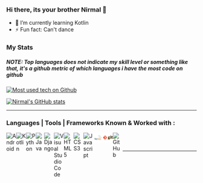 ### Hi there, its your brother Nirmal 👋

- 🌱 I’m currently learning Kotlin
- ⚡ Fun fact: Can't dance 

### My Stats
##### NOTE: Top languages does not indicate my skill level or something like that, it's a github metric of which languages i have the most code on github
[![Most used tech on Github](https://github-readme-stats.vercel.app/api/top-langs/?username=Nirmal-Mudaliar&layout=compact&show_icons=true&theme=radical)](https://github.com/Nirmal-Mudaliar)

[![Nirmal's GitHub stats](https://github-readme-stats.vercel.app/api?username=Nirmal-Mudaliar&show_icons=true&theme=radical)](https://github.com/Nirmal-Mudaliar)

<hr />

### Languages | Tools | Frameworks Known & Worked with :
<img align="left" alt="Android" width="26px" src="https://img.icons8.com/fluency/48/000000/android-studio--v3.png" />
<img align="left" alt="Kotlin" width="26px" src="https://img.icons8.com/color/48/000000/kotlin.png"/>
<img align="left" alt="Python" width="26px" src="https://img.icons8.com/color/48/000000/python--v1.png" />
<img align="left" alt="Java" width="22px" src="https://www.flaticon.com/svg/static/icons/svg/226/226777.svg"/>
<img align="left" alt="Django" width="26px" src="https://img.icons8.com/color/48/000000/django.png" />
<img align="left" alt="Visual Studio Code" width="26px" src="https://img.icons8.com/color/48/000000/visual-studio-code-2019.png" />
<img align="left" alt="HTML5" width="26px" src="https://img.icons8.com/color/48/000000/html-5--v1.png" />
<img align="left" alt="CSS3" width="26px" src="https://img.icons8.com/color/64/000000/css3.png"/>
<img align="left" alt="Javascript" width="26px" src="https://img.icons8.com/color/48/000000/javascript--v1.pn"/>
<img align="left" alt="MySQL" width="26px" src="https://raw.githubusercontent.com/github/explore/80688e429a7d4ef2fca1e82350fe8e3517d3494d/topics/mysql/mysql.png" />
<img align="left" alt="Git" width="26px" src="https://raw.githubusercontent.com/github/explore/80688e429a7d4ef2fca1e82350fe8e3517d3494d/topics/git/git.png" />
<img align="left" alt="GitHub" width="26px" src="https://img.icons8.com/ios-glyphs/48/000000/github.png" />


<br/>
<br />
<hr />
